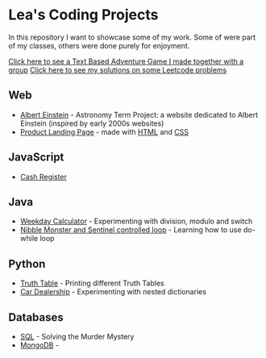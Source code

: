 # Lea's Coding Projects

In this repository I want to showcase some of my work. Some of were part of my
classes, others were done purely for enjoyment.  

[Click here to see a Text Based Adventure Game I made together with a group](https://github.com/Leaxlang/finalproject)
[Click here to see my solutions on some Leetcode problems](https://github.com/Leaxlang/Leetcode)


## Web

- [Albert Einstein](https://leaxlang.github.io/) - Astronomy Term Project: a website dedicated to Albert Einstein (inspired by early 2000s websites)
- [Product Landing Page](./productlandingpage/) - made with [HTML](./productlandingpage/index.html) and [CSS](./productlandingpage/styles.css)

## JavaScript

- [Cash Register](./cashregister.js) 

## Java

- [Weekday Calculator](./weekday.java) - Experimenting with division, modulo and switch
- [Nibble Monster and Sentinel controlled loop](./NibbleMonsterWithSentinelControlledLoop.java) - Learning how to use do-while loop 

## Python

- [Truth Table](./TruthTable.py) - Printing different Truth Tables 
- [Car Dealership](./CarDealership.py) - Experimenting with nested dictionaries

## Databases

- [SQL](./murdermystery.txt) - Solving the Murder Mystery
- [MongoDB](./mongoDB.txt) - 

